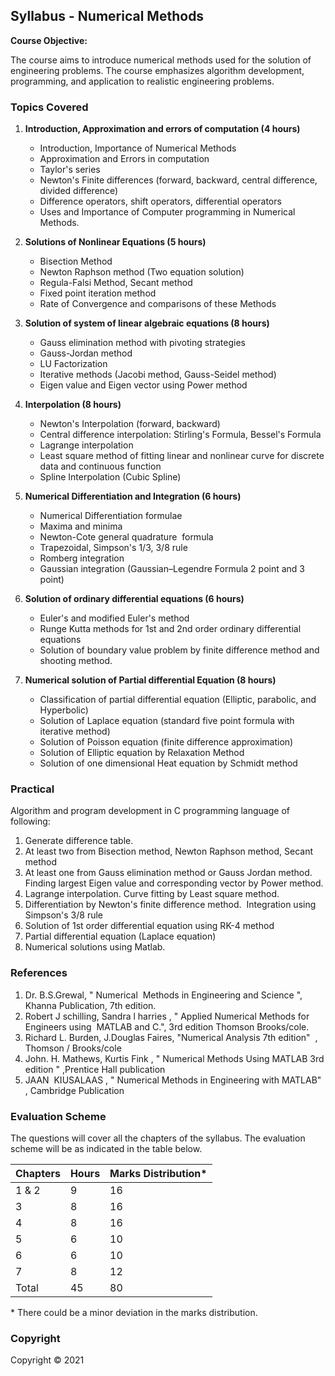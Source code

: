 ## Syllabus - Numerical Methods

**Course Objective:**

The course aims to introduce numerical methods used for the solution of engineering problems. The course emphasizes algorithm development, programming, and application to realistic engineering problems.

### Topics Covered

1. **Introduction, Approximation and errors of computation (4 hours)**
    * Introduction, Importance of Numerical Methods
    * Approximation and Errors in computation 
    * Taylor's series
    * Newton's Finite differences (forward, backward, central difference, divided difference)
    * Difference operators, shift operators, differential operators
    * Uses and Importance of Computer programming in Numerical Methods.

2. **Solutions of Nonlinear Equations (5 hours)**
    * Bisection Method
    * Newton Raphson method (Two equation solution)
    * Regula-Falsi Method, Secant method
    * Fixed point iteration method
    * Rate of Convergence and comparisons of these Methods

3. **Solution of system of linear algebraic equations (8 hours)**
    * Gauss elimination method with pivoting strategies
    * Gauss-Jordan method
    * LU Factorization
    * Iterative methods (Jacobi method, Gauss-Seidel method)
    * Eigen value and Eigen vector using Power method 

4. **Interpolation (8 hours)**
    * Newton's Interpolation (forward, backward)
    * Central difference interpolation: Stirling's Formula, Bessel's Formula
    * Lagrange interpolation 
    * Least square method of fitting linear and nonlinear curve for discrete data and continuous function
    * Spline Interpolation (Cubic Spline)

5. **Numerical Differentiation and Integration (6 hours)**
    * Numerical Differentiation formulae 
    * Maxima and minima
    * Newton-Cote general quadrature  formula 
    * Trapezoidal, Simpson's 1/3, 3/8 rule
    * Romberg integration 
    * Gaussian integration (Gaussian–Legendre Formula 2 point and 3 point)

6. **Solution of ordinary differential equations (6 hours)**
    * Euler's and modified  Euler's method
    * Runge Kutta methods for 1st and 2nd order ordinary differential equations
    * Solution of boundary value problem by finite difference method and shooting method.

7. **Numerical solution of Partial differential Equation (8 hours)**
    * Classification of partial differential equation (Elliptic, parabolic, and Hyperbolic)
    * Solution of Laplace equation (standard five point formula with iterative method)
    * Solution of Poisson equation (finite difference approximation)
    * Solution of Elliptic equation by Relaxation Method
    * Solution of  one dimensional Heat equation by Schmidt method 

### Practical 

Algorithm  and program development in C programming language of following:

1. Generate  difference table.
2. At least two  from Bisection method, Newton Raphson method, Secant method
3. At least one  from Gauss elimination method or Gauss Jordan method. Finding largest Eigen  value and corresponding vector by Power method.
4. Lagrange interpolation. Curve fitting by Least  square method.
5. Differentiation  by Newton's finite difference method.   Integration using Simpson's 3/8 rule
6. Solution of  1st order differential equation using RK-4 method
7. Partial  differential equation (Laplace equation)
8. Numerical  solutions using Matlab.

### References

1. Dr.  B.S.Grewal, " Numerical  Methods in  Engineering and Science ", Khanna Publication, 7th edition.
2. Robert J  schilling, Sandra l harries , " Applied Numerical Methods for Engineers  using  MATLAB and C.", 3rd edition  Thomson Brooks/cole.
3. Richard L.  Burden, J.Douglas Faires, "Numerical Analysis 7th edition"  ,   Thomson / Brooks/cole
4. John. H.  Mathews, Kurtis Fink , " Numerical Methods Using MATLAB 3rd edition "  ,Prentice Hall publication
5. JAAN  KIUSALAAS , " Numerical Methods in  Engineering with MATLAB" , Cambridge Publication

### Evaluation Scheme

The questions  will cover all the chapters of the syllabus. The evaluation scheme will be as  indicated in the table below.

| Chapters | Hours | Marks Distribution\* |
|---|---|---|
| 1 & 2 | 9 | 16 |
| 3 | 8 | 16 |
| 4 | 8 | 16 |
| 5 | 6 | 10 |
| 6 | 6 | 10 |
| 7 | 8 | 12 |
| Total | 45 | 80 |

\* There could be a minor deviation in the marks distribution.

### Copyright

Copyright © 2021
